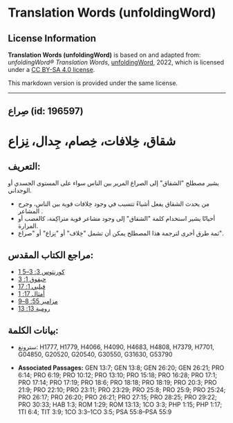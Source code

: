 # Translation Words (unfoldingWord)

## License Information

**Translation Words (unfoldingWord)** is based on and adapted from: _unfoldingWord® Translation Words_, [unfoldingWord](https://unfoldingword.org/utw), 2022, which is licensed under a [CC BY-SA 4.0 license](https://creativecommons.org/licenses/by-sa/4.0/legalcode.en).

This markdown version is provided under the same license.



--------------------------------

## صِراع (id: 196597)

شقاق، خِلافات، خِصام، جِدال، نِزاع
==================================

التعريف:
--------

يشير مصطلح "الشقاق" إلى الصراع المرير بين الناس سواء على المستوى الجسدي أو الوجداني.

* من يحدث الشقاق يفعل أشياءً تتسبب في وجود خِلافات قوية بين الناس، وجرح المشاعر .
* أحيانًا يشير استخدام كلمة "الشقاق" إلى وجود مشاعر قوية متراكِمة، كالغضب أو المرارة.
* ثمة طرق أخرى لترجمة هذا المصطلح يمكن أن تشمل "خِلاف" أو "نِزاع" أو "صراع".

مراجع الكتاب المقدس:
--------------------

* [1 كورنثوس 3: 3–5](https://ref.ly/1Cor3:3-1Cor3:5)
* [حبقوق 1: 3](https://ref.ly/Hab1:3)
* [فيلبي 1: 17](https://ref.ly/Phil1:17)
* [أمثال 17: 1](https://ref.ly/Prov17:1)
* [مزامير 55: 8–9](https://ref.ly/Ps55:8-Ps55:9)
* [رومية 13: 13](https://ref.ly/Rom13:13)

بيانات الكلمة:
--------------

* سترونغ: H1777, H1779, H4066, H4090, H4683, H4808, H7379, H7701, G04850, G20520, G20540, G30550, G31630, G53790

* **Associated Passages:** GEN 13:7; GEN 13:8; GEN 26:20; GEN 26:21; PRO 6:14; PRO 6:19; PRO 10:12; PRO 13:10; PRO 15:18; PRO 16:28; PRO 17:1; PRO 17:14; PRO 17:19; PRO 18:6; PRO 18:18; PRO 18:19; PRO 20:3; PRO 21:9; PRO 22:10; PRO 23:11; PRO 23:29; PRO 25:8; PRO 25:9; PRO 25:24; PRO 26:17; PRO 26:20; PRO 26:21; PRO 27:15; PRO 28:25; PRO 29:22; PRO 30:33; HAB 1:3; ROM 1:29; ROM 13:13; 1CO 3:3; PHP 1:15; PHP 1:17; 1TI 6:4; TIT 3:9; 1CO 3:3–1CO 3:5; PSA 55:8–PSA 55:9

